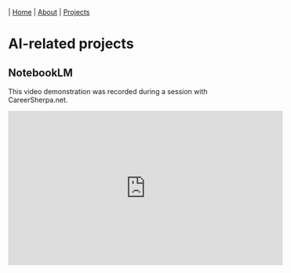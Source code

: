 | [Home](index.md) | [About](about.md) | [Projects](projects.md)

# AI-related projects

## NotebookLM

This video demonstration was recorded during a session with CareerSherpa.net.

<iframe width="560" height="315" src="https://www.youtube.com/embed/-Mp_jg-LhWE?si=61AZpXlBewqWDzjJ" title="YouTube video player" frameborder="0" allow="accelerometer; autoplay; clipboard-write; encrypted-media; gyroscope; picture-in-picture; web-share" referrerpolicy="strict-origin-when-cross-origin" allowfullscreen></iframe>